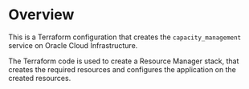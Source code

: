 # Overview 
This is a Terraform configuration that creates the `capacity_management` service on Oracle Cloud Infrastructure. 

The Terraform code is used to create a Resource Manager stack, that creates the required resources and configures the application on the created resources.